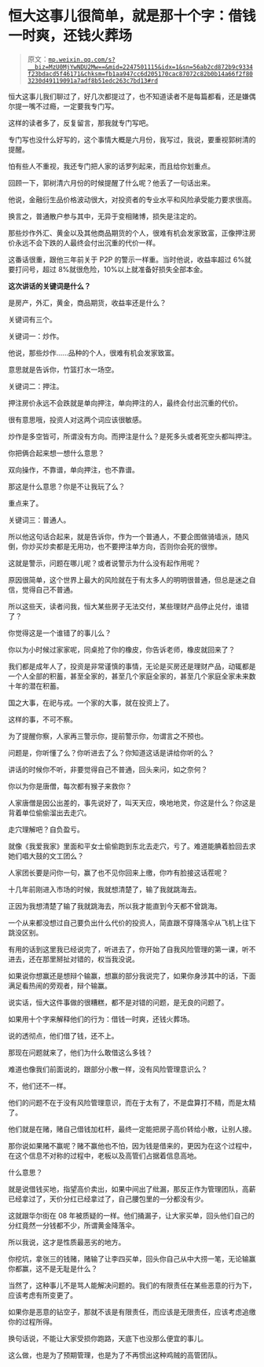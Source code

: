 # 恒大这事儿很简单，就是那十个字：借钱一时爽，还钱火葬场

> 原文：[`mp.weixin.qq.com/s?__biz=MzU0MjYwNDU2Mw==&mid=2247501115&idx=1&sn=56ab2cd872b9c9334f23bdacd5f46171&chksm=fb1aa947cc6d205170cac87072c82b0b14a66f2f803230d49119091a7adf8b51edc263c7bd13#rd`](http://mp.weixin.qq.com/s?__biz=MzU0MjYwNDU2Mw==&mid=2247501115&idx=1&sn=56ab2cd872b9c9334f23bdacd5f46171&chksm=fb1aa947cc6d205170cac87072c82b0b14a66f2f803230d49119091a7adf8b51edc263c7bd13#rd)

恒大这事儿我们聊过了，好几次都提过了，也不知道读者不是每篇都看，还是嫌偶尔提一嘴不过瘾，一定要我专门写。

这样的读者多了，反复留言，那我就专门写吧。

专门写也没什么好写的，这个事情大概是六月份，我写过，我说，要重视郭树清的提醒。

怕有些人不重视，我还专门把人家的话罗列起来，而且给你划重点。

回顾一下，郭树清六月份的时候提醒了什么呢？他丢了一句话出来。

他说，金融衍生品价格波动很大，对投资者的专业水平和风险承受能力要求很高。

换言之，普通散户参与其中，无异于变相赌博，损失是注定的。

那些炒作外汇、黄金以及其他商品期货的个人，很难有机会发家致富，正像押注房价永远不会下跌的人最终会付出沉重的代价一样。

这番话很重，跟他三年前关于 P2P 的警示一样重。当时他说，收益率超过 6%就要打问号，超过 8%就很危险，10%以上就准备好损失全部本金。

**这次讲话的关键词是什么？**

是房产，外汇，黄金，商品期货，收益率还是什么？

关键词有三个。

关键词一：炒作。

他说，那些炒作......品种的个人，很难有机会发家致富。

意思就是告诉你，竹篮打水一场空。

关键词二：押注。

押注房价永远不会跌就是单向押注，单向押注的人，最终会付出沉重的代价。

很有意思哦，投资人对这两个词应该很敏感。

炒作是多空皆可，所谓没有方向。而押注是什么？是死多头或者死空头都叫押注。

你把俩合起来想一想什么意思？

双向操作，不靠谱，单向押注，也不靠谱。

那这是什么意思？你是不让我玩了么？

重点来了。

关键词三：普通人。

所以他这句话合起来，就是告诉你，作为一个普通人，不要企图做骑墙派，随风倒，你炒买炒卖都是无用功，也不要押注单方向，否则你会死的很惨。

这就是警示，问题在哪儿呢？或者说警示为什么没有起作用呢？

原因很简单，这个世界上最大的风险就在于有太多人的明明很普通，但总是迷之自信，觉得自己不普通。

所以这些天，读者问我，恒大某些房子无法交付，某些理财产品停止兑付，谁错了？

你觉得这是一个谁错了的事儿么？ 

你以为小时候过家家呢，同桌抢了你的橡皮，你告诉老师，橡皮就回来了？ 

我们都是成年人了，投资是非常谨慎的事情，无论是买房还是理财产品，动辄都是一个人全部的积蓄，甚至全家的，甚至几个家庭全家的，甚至几个家庭全家未来数十年的潜在积蓄。

国之大事，在祀与戎。一个家的大事，就在投资上了。 

这样的事，不可不察。

为了提醒你察，人家再三警示你，提前警示你，勿谓言之不预也。

问题是，你听懂了么？你听进去了么？你知道这话是讲给你听的么？

讲话的时候你不听，非要觉得自己不普通，回头来问，如之奈何？ 

你以为你是唐僧，每次都有猴子来救你？

人家唐僧是因公出差的，事先说好了，叫天天应，唤地地灵，你这是什么？你这是背着单位偷偷溜出去走穴。 

走穴理解吧？自负盈亏。

就像《我爱我家》里面和平女士偷偷跑到东北去走穴，亏了。难道能腆着脸回去求她们唱大鼓的文工团么？

人家团长要是问你一句，赢了也不见你回来上缴，你咋有脸接这话茬呢？ 

十几年前刚进入市场的时候，我就想清楚了，输了我就跳海去。 

正因为我想清楚了输了我就跳海去，所以我才能直到今天都不曾跳海。

一个从来都没想过自己要负出什么代价的投资人，简直跟不穿降落伞从飞机上往下跳没区别。 

有用的话到这里我已经说完了，听进去了，你开始了自我风险管理的第一课，听不进去，还在那里掰扯对错的，权当我没说。

如果说你想赢还是想辩个输赢，想赢的部分我说完了，如果你身涉其中的话，下面满足看热闹的旁观者，辩个输赢。

说实话，恒大这件事做的很糟糕，都不是对错的问题，是无良的问题了。

如果用十个字来解释他们的行为：借钱一时爽，还钱火葬场。

说的透彻点，他们借了钱，还不上。

那现在问题就来了，他们为什么敢借这么多钱？

难道也像我们前面说的，跟部分小散一样，没有风险管理意识么？

不，他们还不一样。

他们的问题不在于没有风险管理意识，而在于太有了，不是盘算打不精，而是太精了。

他们就是在赌，赌自己借钱加杠杆，最终一定能把房子高价转给小散，让别人接。

那你说如果赌不赢呢？赌不赢他也不怕，因为钱是借来的，更因为在这个过程中，在这个信息不对称的过程中，老板以及高管们占据着信息高地。

什么意思？

就是说借钱买地，指望高价卖出，如果中间出了纰漏，那反正作为管理团队，高薪已经拿过了，天价分红已经拿过了，自己腰包里的一分都没有少。

这就跟华尔街在 08 年被质疑的一样。他们捅漏子，让大家买单，回头他们自己的分红竟然一分钱都不少，所谓黄金降落伞。

所以我说，这才是性质最恶劣的地方。

你挖坑，拿张三的钱赌，赌输了让李四买单，回头你自己从中大捞一笔，无论输赢你都赢，这不是无耻是什么？

当然了，这种事儿不是骂人能解决问题的。我们的有限责任在某些恶意的行为下，应该考虑有所变更了。

如果你是恶意的钻空子，那就不该是有限责任，而应该是无限责任，应该考虑追缴你的过程所得。

换句话说，不能让大家受损你跑路，天底下也没那么便宜的事儿。

这么做，也是为了预期管理，也是为了不再惯出这种鸡贼的高管团队。